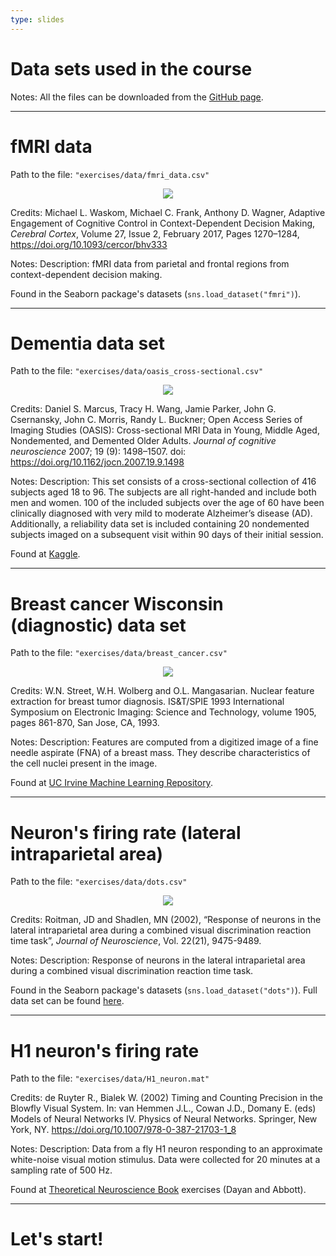 ```yaml
---
type: slides
---
```


# Data sets used in the course

Notes: All the files can be downloaded from the [GitHub page](https://github.com/ruslan-kl/py-for-neuro/tree/binder/exercises/data).

---

# fMRI data

Path to the file: `"exercises/data/fmri_data.csv"`

<center><img src="fmri_data.png"></center>

Credits: Michael L. Waskom, Michael C. Frank, Anthony D. Wagner, Adaptive Engagement of Cognitive Control in Context-Dependent Decision Making, *Cerebral Cortex*, Volume 27, Issue 2, February 2017, Pages 1270–1284, https://doi.org/10.1093/cercor/bhv333

Notes: Description: fMRI data from parietal and frontal regions from context-dependent decision making.

Found in the Seaborn package's datasets (`sns.load_dataset("fmri")`).

---

# Dementia data set

Path to the file: `"exercises/data/oasis_cross-sectional.csv"`

<center><img src="oasis.png"></center>

Credits: Daniel S. Marcus, Tracy H. Wang, Jamie Parker, John G. Csernansky, John C. Morris, Randy L.
Buckner; Open Access Series of Imaging Studies (OASIS): Cross-sectional MRI Data in Young, Middle
Aged, Nondemented, and Demented Older Adults. *Journal of cognitive neuroscience* 2007; 19 (9): 1498–1507. doi:
https://doi.org/10.1162/jocn.2007.19.9.1498

Notes: Description:  This set consists of a cross-sectional collection of 416 subjects aged 18 to 96. The subjects are all right-handed and include both men and women. 100 of the included subjects over the age of 60 have been clinically diagnosed with very mild to moderate Alzheimer’s disease (AD). Additionally, a reliability data set is included containing 20 nondemented subjects imaged on a subsequent visit within 90 days of their initial session.

Found at [Kaggle](https://www.kaggle.com/jboysen/mri-and-alzheimers).

---

# Breast cancer Wisconsin (diagnostic) data set

Path to the file: `"exercises/data/breast_cancer.csv"`

<center><img src="breast_cancer.png"></center>

Credits: W.N. Street, W.H. Wolberg and O.L. Mangasarian. Nuclear feature extraction for breast tumor diagnosis. IS&T/SPIE 1993 International Symposium on Electronic Imaging: Science and Technology, volume 1905, pages 861-870, San Jose, CA, 1993.

Notes: Description: Features are computed from a digitized image of a fine needle aspirate (FNA) of a breast mass. They describe characteristics of the cell nuclei present in the image.

Found at [UC Irvine Machine Learning Repository](https://archive.ics.uci.edu/ml/datasets/Breast+Cancer+Wisconsin+%28Diagnostic%29).

---

# Neuron's firing rate (lateral intraparietal area)

Path to the file: `"exercises/data/dots.csv"`

<center><img src="dots.png"></center>

Credits: Roitman, JD and Shadlen, MN (2002), “Response of neurons in the lateral intraparietal area during a combined visual discrimination reaction time task”, *Journal of Neuroscience*, Vol. 22(21), 9475-9489.

Notes: Description: Response of neurons in the lateral intraparietal area during a combined visual discrimination reaction time task.

Found in the Seaborn package's datasets (`sns.load_dataset("dots")`). Full data set can be found [here](https://shadlenlab.columbia.edu/resources/RoitmanDataCode.html).

---

# H1 neuron's firing rate

Path to the file: `"exercises/data/H1_neuron.mat"`

Credits: de Ruyter R., Bialek W. (2002) Timing and Counting Precision in the Blowfly Visual System. In: van Hemmen J.L., Cowan J.D., Domany E. (eds) Models of Neural Networks IV. Physics of Neural Networks. Springer, New York, NY. https://doi.org/10.1007/978-0-387-21703-1_8

Notes: Description: Data from a fly H1 neuron responding to an approximate white-noise visual motion stimulus. Data were collected for 20 minutes at a sampling rate of 500 Hz.

Found at [Theoretical Neuroscience Book](http://www.gatsby.ucl.ac.uk/~dayan/book/exercises.html) exercises (Dayan and Abbott).

---

# Let's start!
